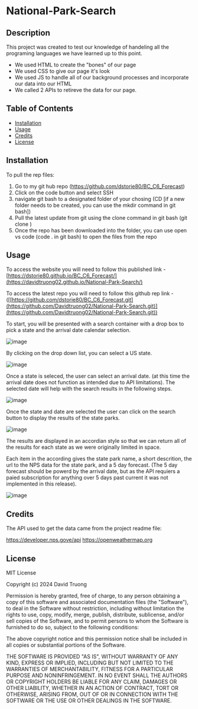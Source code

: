 # National-Park-Search
## Description

This project was created to test our knowledge of handeling all the programing languages we have learned up to this point.  

- We used HTML to create the "bones" of our page
- We used CSS to give our page it's look 
- We used JS to handle all of our background processes and incorporate our data into our HTML
- We called 2 APIs to retireve the data for our page. 


## Table of Contents 

- [Installation](#installation)
- [Usage](#usage)
- [Credits](#credits)
- [License](#license)

## Installation

To pull the rep files:
1. Go to my git hub repo (https://github.com/dstorie80/BC_C6_Forecast)
2. Click on the code button and select SSH
3. navigate git bash to a designated folder of your chosing (CD <filepath/> [if a new folder needs to be created, you can use the mkdir command in git bash])
4. Pull the latest update from git using the clone command in git bash (git clone <repo url>)
5. Once the repo has been downloaded into the folder, you can use open vs code (code . in git bash) to open the files from the repo



## Usage

To access the website you will need to follow this published link - [https://dstorie80.github.io/BC_C6_Forecast/](https://davidtruong02.github.io/National-Park-Search/)

To access the latest repo you will need to follow this github rep link - ([[https://github.com/dstorie80/BC_C6_Forecast.git](https://github.com/Davidtruong02/National-Park-Search.git)](https://github.com/Davidtruong02/National-Park-Search.git))

To start, you will be presented with a search container with a drop box to pick a state and the arrival date calendar selection. 

![image](https://github.com/Davidtruong02/National-Park-Search/assets/149905416/fa2145ff-273e-4e3e-b7ac-de0998ea45dc)

By clicking on the drop down list, you can select a US state.

![image](https://github.com/Davidtruong02/National-Park-Search/assets/149905416/b0628fe1-ba3a-49b2-83e7-6a5eba51ccf9)

Once a state is seleced, the user can select an arrival date.  (at this time the arrival date does not function as intended due to API limitations).  The selected date will help with the search results in the following steps.  

![image](https://github.com/Davidtruong02/National-Park-Search/assets/149905416/5cc25b88-df69-4b1c-8721-5a9695ee4f07)

Once the state and date are selected the user can click on the search button to display the results of the state parks.

![image](https://github.com/Davidtruong02/National-Park-Search/assets/149905416/326eb2ef-2a64-48f8-acc9-99c94314737d)

The results are displayed in an accordian style so that we can return all of the results for each state as we were originally limited in space.  

Each item in the according gives the state park name, a short descrition, the url to the NPS data for the state park, and a 5 day forecast.  (The 5 day forecast should be powerd by the arrival date, but as the API requiers a paied subscription for anything over 5 days past current it was not implemented in this release). 

![image](https://github.com/Davidtruong02/National-Park-Search/assets/149905416/6a9988a3-d32f-4638-b8a9-89a1193abad7)











## Credits

The API used to get the data came from the project readme file:

https://developer.nps.gove/api
https://openweathermap.org



## License
 

MIT License

Copyright (c) 2024 David Truong

Permission is hereby granted, free of charge, to any person obtaining a copy
of this software and associated documentation files (the "Software"), to deal
in the Software without restriction, including without limitation the rights
to use, copy, modify, merge, publish, distribute, sublicense, and/or sell
copies of the Software, and to permit persons to whom the Software is
furnished to do so, subject to the following conditions:

The above copyright notice and this permission notice shall be included in all
copies or substantial portions of the Software.

THE SOFTWARE IS PROVIDED "AS IS", WITHOUT WARRANTY OF ANY KIND, EXPRESS OR
IMPLIED, INCLUDING BUT NOT LIMITED TO THE WARRANTIES OF MERCHANTABILITY,
FITNESS FOR A PARTICULAR PURPOSE AND NONINFRINGEMENT. IN NO EVENT SHALL THE
AUTHORS OR COPYRIGHT HOLDERS BE LIABLE FOR ANY CLAIM, DAMAGES OR OTHER
LIABILITY, WHETHER IN AN ACTION OF CONTRACT, TORT OR OTHERWISE, ARISING FROM,
OUT OF OR IN CONNECTION WITH THE SOFTWARE OR THE USE OR OTHER DEALINGS IN THE
SOFTWARE.

